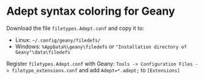 # Adept syntax coloring for Geany

Download the file `filetypes.Adept.conf` and copy it to:

- Linux: `~/.config/geany/filedefs/`
- Windows: `%AppData%\geany\filedefs` or `"Installation directory of Geany"\data\filedefs`

Register `filetypes.Adept.conf` with Geany: `Tools -> Configuration Files -> filetype_extensions.conf` and add `Adept=*.adept;` to `[Extensions]`
